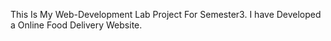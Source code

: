 This Is My Web-Development Lab Project For Semester3. I have Developed a Online Food Delivery Website.
